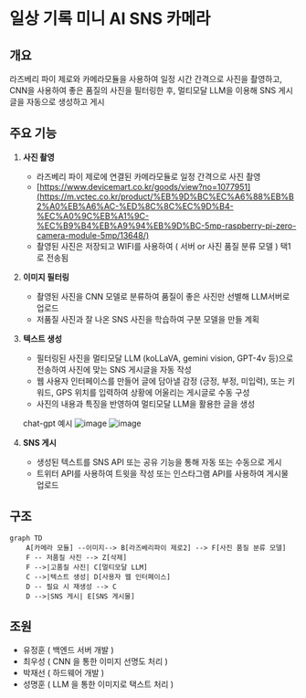 # 일상 기록 미니 AI SNS 카메라

## 개요

라즈베리 파이 제로와 카메라모듈을 사용하여 일정 시간 간격으로 사진을 촬영하고, CNN을 사용하여 좋은 품질의 사진을 필터링한 후, 멀티모달 LLM을 이용해 SNS 게시글을 자동으로 생성하고 게시

## 주요 기능

1. **사진 촬영**
   - 라즈베리 파이 제로에 연결된 카메라모듈로 일정 간격으로 사진 촬영
   - [https://www.devicemart.co.kr/goods/view?no=1077951](https://m.vctec.co.kr/product/%EB%9D%BC%EC%A6%88%EB%B2%A0%EB%A6%AC-%ED%8C%8C%EC%9D%B4-%EC%A0%9C%EB%A1%9C-%EC%B9%B4%EB%A9%94%EB%9D%BC-5mp-raspberry-pi-zero-camera-module-5mp/13648/)
   - 촬영된 사진은 저장되고 WIFI를 사용하여 ( 서버 or 사진 품질 분류 모델 ) 택1 로 전송됨

2. **이미지 필터링**
   - 촬영된 사진을 CNN 모델로 분류하여 품질이 좋은 사진만 선별해 LLM서버로 업로드
   - 저품질 사진과 잘 나온 SNS 사진을 학습하여 구분 모델을 만들 계획

3. **텍스트 생성**
   - 필터링된 사진을 멀티모달 LLM (koLLaVA, gemini vision, GPT-4v 등)으로 전송하여 사진에 맞는 SNS 게시글을 자동 작성
   - 웹 사용자 인터페이스를 만들어 글에 담아낼 감정 (긍정, 부정, 미입력), 또는 키워드, GPS 위치를 입력하여 상황에 어울리는 게시글로 수동 구성
   - 사진의 내용과 특징을 반영하여 멀티모달 LLM을 활용한 글을 생성

   chat-gpt 예시
![image](https://github.com/NooriDoori/cam/assets/112747810/b00aad54-744d-4a61-9f86-b160d7325195)
![image](https://github.com/NooriDoori/cam/assets/112747810/647512fc-fca0-4ba2-8084-4b807bac89d2)
4. **SNS 게시**
   - 생성된 텍스트를 SNS API 또는 공유 기능을 통해 자동 또는 수동으로 게시
   - 트위터 API를 사용하여 트윗을 작성 또는 인스타그램 API를 사용하여 게시물 업로드

## 구조

```mermaid
graph TD
    A[카메라 모듈] --이미지--> B[라즈베리파이 제로2] --> F[사진 품질 분류 모델]
    F -- 저품질 사진 --> Z[삭제]
    F -->|고품질 사진| C[멀티모달 LLM]
    C -->|텍스트 생성| D[사용자 웹 인터페이스]
    D -- 필요 시 재생성 --> C
    D -->|SNS 게시| E[SNS 게시물]

```

## 조원
- 유정훈 ( 백엔드 서버 개발 ) 
- 최우성 ( CNN 을 통한 이미지 선명도 처리 )
- 박재선 ( 하드웨어 개발 )
- 성명훈 ( LLM 을 통한 이미지로 택스트 처리 )
